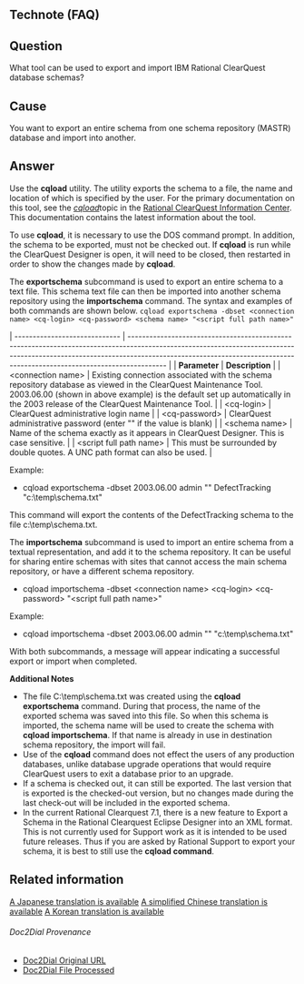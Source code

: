 ## Technote (FAQ) ##


## Question ##

What tool can be used to export and import IBM Rational ClearQuest database schemas?

## Cause ##

You want to export an entire schema from one schema repository (MASTR) database and import into another\.

## Answer ##

Use the **cqload** utility\. The utility exports the schema to a file, the name and location of which is specified by the user\. For the primary documentation on this tool, see the [*cqload*][cqload]topic in the [Rational ClearQuest Information Center][]\. This documentation contains the latest information about the tool\.

To use **cqload**, it is necessary to use the DOS command prompt\. In addition, the schema to be exported, must not be checked out\. If **cqload** is run while the ClearQuest Designer is open, it will need to be closed, then restarted in order to show the changes made by **cqload**\.

The **exportschema** subcommand is used to export an entire schema to a text file\. This schema text file can then be imported into another schema repository using the **importschema** command\. The syntax and examples of both commands are shown below\.
`cqload exportschema -dbset <connection name> <cq-login> <cq-password> <schema name> "<script full path name>"`


| ----------------------------- | ---------------------------------------------------------------------------------------------------------------------------------------------------------------------------------------------------------------------------------------------------- |
| **Parameter**                 | **Description**                                                                                                                                                                                                                                      |
| &lt;connection name&gt;       | Existing connection associated with the schema repository database as viewed in the ClearQuest Maintenance Tool\. 2003\.06\.00 (shown in above example) is the default set up automatically in the 2003 release of the ClearQuest Maintenance Tool\. |
| &lt;cq\-login&gt;             | ClearQuest administrative login name                                                                                                                                                                                                                 |
| &lt;cq\-password&gt;          | ClearQuest administrative password (enter "" if the value is blank)                                                                                                                                                                                  |
| &lt;schema name&gt;           | Name of the schema exactly as it appears in ClearQuest Designer\. This is case sensitive\.                                                                                                                                                           |
| &lt;script full path name&gt; | This must be surrounded by double quotes\. A UNC path format can also be used\.                                                                                                                                                                      |


Example:


 *  cqload exportschema \-dbset 2003\.06\.00 admin "" DefectTracking "c:\\temp\\schema\.txt"


This command will export the contents of the DefectTracking schema to the file c:\\temp\\schema\.txt\.

The  **importschema** subcommand is used to import an entire schema from a textual representation, and add it to the schema repository\. It can be useful for sharing entire schemas with sites that cannot access the main schema repository, or have a different schema repository\.


 *  cqload importschema \-dbset &lt;connection name&gt; &lt;cq\-login&gt; &lt;cq\-password&gt; "&lt;script full path name&gt;"
    


Example:


 *  cqload importschema \-dbset 2003\.06\.00 admin "" "c:\\temp\\schema\.txt"


With both subcommands, a message will appear indicating a successful export or import when completed\.

**Additional Notes**

 *  The file C:\\temp\\schema\.txt was created using the **cqload exportschema** command\. During that process, the name of the exported schema was saved into this file\. So when this schema is imported, the schema name will be used to create the schema with **cqload importschema**\. If that name is already in use in destination schema repository, the import will fail\.
 *  Use of the **cqload** command does not effect the users of any production databases, unlike database upgrade operations that would require ClearQuest users to exit a database prior to an upgrade\.
 *  If a schema is checked out, it can still be exported\. The last version that is exported is the checked\-out version, but no changes made during the last check\-out will be included in the exported schema\.
 *  In the current Rational Clearquest 7\.1, there is a new feature to Export a Schema in the Rational Clearquest Eclipse Designer into an XML format\. This is not currently used for Support work as it is intended to be used future releases\. Thus if you are asked by Rational Support to export your schema, it is best to still use the **cqload command**\.

## Related information ##

[A Japanese translation is available][]
[A simplified Chinese translation is available][]
[A Korean translation is available][]



[cqload]: http://publib.boulder.ibm.com/infocenter/cqhelp/v8r0m0/topic/com.ibm.rational.clearquest.cli.doc/topics/r_cqload.htm
[Rational ClearQuest Information Center]: http://ibm.com/support/docview.wss?uid=swg27010159
[A Japanese translation is available]: http://www.ibm.com/support/docview.wss?uid=swg21392645
[A simplified Chinese translation is available]: http://www.ibm.com/support/docview.wss?uid=swg21504140
[A Korean translation is available]: http://www.ibm.com/support/docview.wss?uid=swg21445594

###### Doc2Dial Provenance ######

 * [Doc2Dial Original URL][]
 * [Doc2Dial File Processed][]

[Doc2Dial Original URL]: http://www.ibm.com/support/docview.wss?uid=swg21122368
[Doc2Dial File Processed]: file:///Users/wnm3/OSS/MDfromHTML/MDfromHTML/MarkdownGenerator/./data/htmljson/swg21122368.json